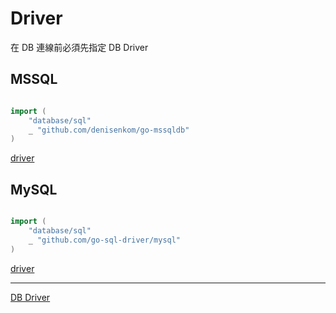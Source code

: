 # Driver

在 DB 連線前必須先指定 DB Driver

## MSSQL

```go

import (
	"database/sql"
	_ "github.com/denisenkom/go-mssqldb"
)

```

[driver](https://github.com/denisenkom/go-mssqldb)

## MySQL

```go

import (
	"database/sql"
	_ "github.com/go-sql-driver/mysql"
)

```

[driver](https://github.com/go-sql-driver/mysql)

---- 

[DB Driver](https://github.com/golang/go/wiki/SQLDrivers)